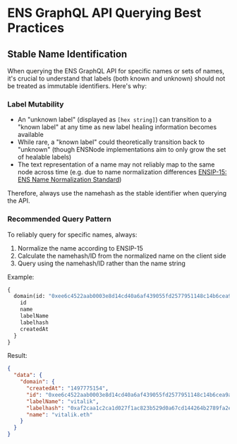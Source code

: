 # ENS GraphQL API Querying Best Practices

## Stable Name Identification

When querying the ENS GraphQL API for specific names or sets of names, it's crucial to understand that labels (both known and unknown) should not be treated as immutable identifiers. Here's why:

### Label Mutability

- An "unknown label" (displayed as `[hex string]`) can transition to a "known label" at any time as new label healing information becomes available
- While rare, a "known label" could theoretically transition back to "unknown" (though ENSNode implementations aim to only grow the set of healable labels)
- The text representation of a name may not reliably map to the same node across time (e.g. due to name normalization differences [ENSIP-15: ENS Name Normalization Standard](https://docs.ens.domains/ensip/15))


Therefore, always use the namehash as the stable identifier when querying the API.

### Recommended Query Pattern

To reliably query for specific names, always:

1. Normalize the name according to ENSIP-15
2. Calculate the namehash/ID from the normalized name on the client side 
3. Query using the namehash/ID rather than the name string

Example:

```graphql
{
  domain(id: "0xee6c4522aab0003e8d14cd40a6af439055fd2577951148c14b6cea9a53475835") {
    id
    name
    labelName
    labelhash
    createdAt
  }
}
```

Result:

```json
{
  "data": {
    "domain": {
      "createdAt": "1497775154",
      "id": "0xee6c4522aab0003e8d14cd40a6af439055fd2577951148c14b6cea9a53475835",
      "labelName": "vitalik",
      "labelhash": "0xaf2caa1c2ca1d027f1ac823b529d0a67cd144264b2789fa2ea4d63a67c7103cc",
      "name": "vitalik.eth"
    }
  }
}
```